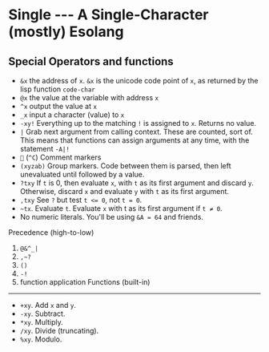 Single --- A Single-Character (mostly) Esolang
==============================================

Special Operators and functions
-------------------------------
 * `&x` the address of `x`. `&x` is the unicode code point of `x`, as
   returned by the lisp function `code-char`
 * `@x` the value at the variable with address `x`
 * `^x` output the value at `x`
 * `_x` input a character (value) to `x`
 * `-xy!` Everything up to the matching `!` is assigned to `x`.
   Returns no value.
 * `|` Grab next argument from calling context. These are counted,
   sort of. This means that functions can assign arguments at any
   time, with the statement `-A|!`
 * `` (`^C`) Comment markers
 * `(xyzab)` Group markers. Code between them is parsed, then left
   unevaluated until followed by a value. 
 * `?txy` If `t` is 0, then evaluate `x`, with `t` as its first
   argument and discard `y`. Otherwise, discard `x` and evaluate `y`
   with `t` as its first argument.
 * `,txy` See `?` but test `t <= 0`, not `t = 0`.
 * `~tx`. Evaluate `t`. Evaluate `x` with t as its first argument if
   `t ≠ 0`.
 * No numeric literals. You'll be using `&A = 64` and friends. 

Precedence (high-to-low)
 1. `@&^_|`
 2. `,~?` 
 3. `()`
 4. `-!`
 5. function application
Functions (built-in)
--------------------
* `+xy`. Add `x` and `y`.
* `-xy`. Subtract.
* `*xy`. Multiply.
* `/xy`. Divide (truncating).
* `%xy`. Modulo.
